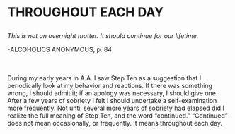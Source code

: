 # <p class='center'>THROUGHOUT EACH DAY</p>

<em>This is not an overnight matter. It should continue for our lifetime.</em>
<br/>
<p class='right'>-ALCOHOLICS ANONYMOUS, p. 84</p>

<br><br>
During my early years in A.A. I saw Step Ten as a suggestion that I periodically look at my behavior and reactions. If there was something wrong, I should admit it; if an apology was necessary, I should give one. After a few years of sobriety I felt I should undertake a self-examination more frequently. Not until several more years of sobriety had elapsed did I realize the full meaning of Step Ten, and the word “continued.” “Continued” does not mean occasionally, or frequently. It means throughout each day.

